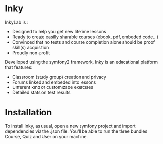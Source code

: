 Inky
====


InkyLab is :

- Designed to help you get new lifetime lessons
- Ready to create easilly sharable courses (ebook, pdf, embeded code...)
- Convinced that no tests and course completion alone should be proof skill(s) acquisition
- Proudly non-profit


Develloped using the symfony2 framework, Inky is an educational platform that features:

- Classroom (study group) creation and privacy
- Forums linked and embeded into lessons
- Different kind of customizabe exercises
- Detailed stats on test results


Installation
============
To install Inky, as usual, open a new symfony project and import dependencies via the .json file. You'll be able to run the three bundles Course, Quiz and User on your machine.
